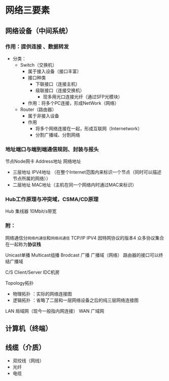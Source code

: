 # 网络三要素
## 网络设备（中间系统）
### 作用：提供连接 、数据转发
- 分类： 
    - Switch（交换机）
      - 属于接入设备（接口丰富）
      - 接口种类
        - 下联接口（连接主机）
        - 级联接口（连接交换机）
          - 现多用光口连接光纤（通过SFP光模块）
      - 作用：将多个PC连接，形成NetWork（网络）
    - Router（路由器）
      - 属于非接入设备
      - 作用 
        - 将多个网络连接在一起，形成互联网（Internetwork）
        - 分割广播域、分割网络


### 地址端口与端到端通信规则、封装与报头
节点Node网卡 Address地址
网络地址
  - 三层地址 IPV4地址 （在整个Internet范围内来标识一个节点（同时可以描述节点所属的网络））
  - 二层地址 MAC地址（主机在同一个网络内时通过MAC来标识）

### Hub工作原理与冲突域，CSMA/CD原理
Hub 集线器 10Mbit/s带宽 


###  附：
网络通信分``网络内通信``和``网络间通信``
TCP/IP 
    IPV4 因特网协议的版本4 
众多协议集合在一起称为**协议栈**

Unicast单播
Multicast组播
Brodcast 广播 广播域（网络）
路由器的接口可以终结广播域

C/S
Client/Server  IDC机房

Topology拓扑
  - 物理拓扑 ：实际的网络连接图
  - 逻辑拓扑 ：省略了二层和一层网络设备之后的纯三层网络连接图



LAN 局域网（现今一般指内网连接）
WAN 广域网 
## 计算机（终端） 
## 线缆（介质）
  - 双绞线（网线）
  - 光纤
  - 电缆



